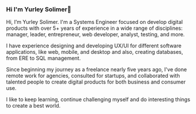 ### Hi I'm Yurley Solimer👋

Hi, I’m Yurley Solimer. I'm a Systems Engineer focused on develop digital products with over 5+ years of experience in a wide range of disciplines: manager, leader, entrepreneur, web developer, analyst, testing, and more.

I have experience designing and developing UX/UI for different software applications, like web, mobile, and desktop and also, creating databases, from ERE to SQL management.  

Since beginning my journey as a freelance nearly five years ago, I've done remote work for agencies, consulted for startups, and collaborated with talented people to create digital products for both business and consumer use.

I like to keep learning, continue challenging myself and do interesting things to create a best world.


<!--
**YurleySolimer/YurleySolimer** is a ✨ _special_ ✨ repository because its `README.md` (this file) appears on your GitHub profile.

## 📫 How to reach me:
yurley.solimer@gmail.com
yurleysolimer@wegrow.dev

-->
